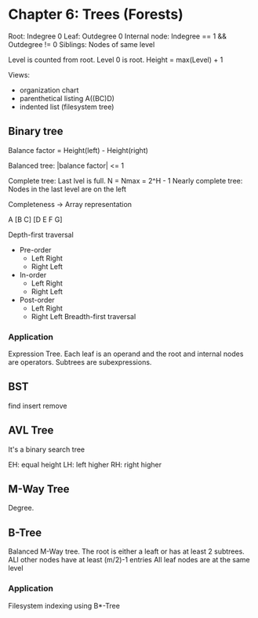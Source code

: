 # Chapter 6: Trees (Forests)

Root: Indegree 0
Leaf: Outdegree 0
Internal node: Indegree == 1 && Outdegree != 0
Siblings: Nodes of same level

Level is counted from root. Level 0 is root.
Height = max(Level) + 1


Views:
- organization chart
- parenthetical listing	A((BC)D)
- indented list (filesystem tree)

## Binary tree

Balance factor = Height(left) - Height(right)

Balanced tree: |balance factor| <= 1

Complete tree: Last lvel is full. N = Nmax = 2^H - 1
Nearly complete tree: Nodes in the last level are on the left

Completeness -> Array representation

A [B C] [D E F G]

Depth-first traversal
- Pre-order
	- Left Right
	- Right Left
- In-order
	- Left Right
	- Right Left
- Post-order
	- Left Right
	- Right Left
Breadth-first traversal

### Application

Expression Tree. Each leaf is an operand and the root and internal nodes are operators. Subtrees are subexpressions.

## BST

find
insert
remove

## AVL Tree

It's a binary search tree

EH: equal height
LH: left higher
RH: right higher

## M-Way Tree

Degree.

## B-Tree

Balanced M-Way tree.
The root is either a leaft or has at least 2 subtrees.
ALl other nodes have at least (m/2)-1 entries
All leaf nodes are at the same level

### Application

Filesystem indexing using B*-Tree